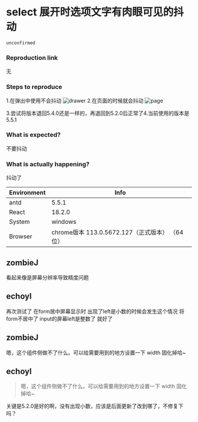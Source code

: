 # select 展开时选项文字有肉眼可见的抖动

`unconfirmed`

### Reproduction link

无

### Steps to reproduce

1.在弹出中使用不会抖动
![drawer](https://github.com/ant-design/ant-design/assets/21699984/82a205db-daab-4ed6-95e6-9aa2349c9cc8) 2.在页面的时候就会抖动
![page](https://github.com/ant-design/ant-design/assets/21699984/67066c21-ceba-4079-abab-31d60676d60c)

3.尝试将版本退回5.4.0还是一样的，再退回到5.2.0后正常了4.当前使用的版本是 5.5.1

### What is expected?

不要抖动

### What is actually happening?

抖动了

| Environment | Info                                            |
| ----------- | ----------------------------------------------- |
| antd        | 5.5.1                                           |
| React       | 18.2.0                                          |
| System      | windows                                         |
| Browser     | chrome版本 113.0.5672.127（正式版本） （64 位） |

<!-- generated by ant-design-issue-helper. DO NOT REMOVE -->

## zombieJ

看起来像是屏幕分辨率导致精度问题

## echoyl

>

再次测试了 在form居中屏幕显示时 出现了left是小数的时候会发生这个情况
将form不居中了 input的屏幕left是整数了 就好了

## zombieJ

嗯，这个组件侧做不了什么。可以给需要用到的地方设置一下 width 固化掉哈~

## echoyl

> 嗯，这个组件侧做不了什么。可以给需要用到的地方设置一下 width 固化掉哈~

关键是5.2.0是好的啊，没有出现小数，应该是后面更新了改到哪了，不修复下吗？
